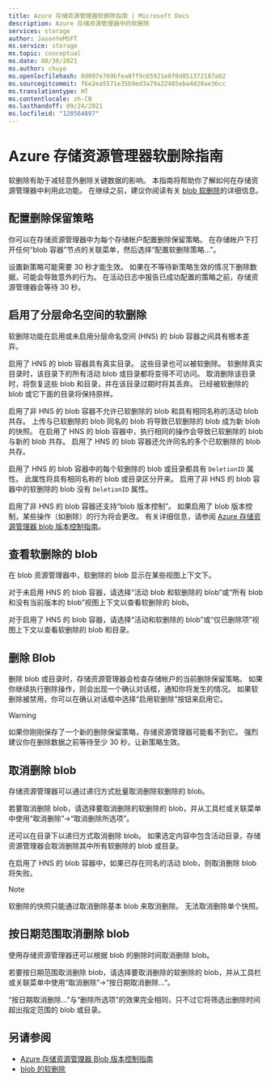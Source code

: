 ```yaml
---
title: Azure 存储资源管理器软删除指南 | Microsoft Docs
description: Azure 存储资源管理器中的软删除
services: storage
author: JasonYeMSFT
ms.service: storage
ms.topic: conceptual
ms.date: 08/30/2021
ms.author: chuye
ms.openlocfilehash: 0d097e769bfea8ff9c65921e8f0d851372187a02
ms.sourcegitcommit: f6e2ea5571e35b9ed3a79a22485eba4d20ae36cc
ms.translationtype: HT
ms.contentlocale: zh-CN
ms.lasthandoff: 09/24/2021
ms.locfileid: "128564897"
---
```

# <a name="azure-storage-explorer-soft-delete-guide"></a>Azure 存储资源管理器软删除指南

软删除有助于减轻意外删除关键数据的影响。 本指南将帮助你了解如何在存储资源管理器中利用此功能。 在继续之前，建议你阅读有关 [blob 软删除](../blobs/soft-delete-blob-overview.md)的详细信息。

## <a name="configuring-delete-retention-policy"></a>配置删除保留策略

你可以在存储资源管理器中为每个存储帐户配置删除保留策略。 在存储帐户下打开任何“blob 容器”节点的关联菜单，然后选择“配置软删除策略...”。

设置新策略可能需要 30 秒才能生效。 如果在不等待新策略生效的情况下删除数据，可能会导致意外的行为。 在活动日志中报告已成功配置的策略之前，存储资源管理器会等待 30 秒。

## <a name="soft-delete-with-hierarchical-namespace-enabled"></a>启用了分层命名空间的软删除

软删除功能在启用或未启用分层命名空间 (HNS) 的 blob 容器之间具有根本差异。

启用了 HNS 的 blob 容器具有真实目录。 这些目录也可以被软删除。 软删除真实目录时，该目录下的所有活动 blob 或目录都将变得不可访问。 取消删除该目录时，将恢复这些 blob 和目录，并在该目录过期时将其丢弃。 已经被软删除的 blob 或它下面的目录将保持原样。

启用了非 HNS 的 blob 容器不允许已软删除的 blob 和具有相同名称的活动 blob 共存。 上传与已软删除的 blob 同名的 blob 将导致已软删除的 blob 成为新 blob 的快照。 在启用了 HNS 的 blob 容器中，执行相同的操作会导致已软删除的 blob 与新的 blob 共存。 启用了 HNS 的 blob 容器还允许同名的多个已软删除的 blob 共存。

启用了 HNS 的 blob 容器中的每个软删除的 blob 或目录都具有 `DeletionID` 属性。 此属性将具有相同名称的 blob 或目录区分开来。 启用了非 HNS 的 blob 容器中的软删除的 blob 没有 `DeletionID` 属性。

启用了非 HNS 的 blob 容器还支持“blob 版本控制”。 如果启用了 blob 版本控制，某些操作（如删除）的行为将会更改。 有关详细信息，请参阅 [Azure 存储资源管理器 blob 版本控制指南](./storage-explorer-blob-versioning.md)。

## <a name="view-soft-deleted-blobs"></a>查看软删除的 blob

在 blob 资源管理器中，软删除的 blob 显示在某些视图上下文下。

对于未启用 HNS 的 blob 容器，请选择“活动 blob 和软删除的 blob”或“所有 blob 和没有当前版本的 blob”视图上下文以查看软删除的 blob。

对于启用了 HNS 的 blob 容器，请选择“活动和软删除的 blob”或“仅已删除项”视图上下文以查看软删除的 blob 和目录。

## <a name="delete-blobs"></a>删除 Blob

删除 blob 或目录时，存储资源管理器会检查存储帐户的当前删除保留策略。 如果你继续执行删除操作，则会出现一个确认对话框，通知你将发生的情况。 如果软删除被禁用，你可以在确认对话框中选择“启用软删除”按钮来启用它。

> [!WARNING]
> 如果你刚刚保存了一个新的删除保留策略，存储资源管理器可能看不到它。 强烈建议你在删除数据之前等待至少 30 秒，让新策略生效。

## <a name="undelete-blobs"></a>取消删除 blob

存储资源管理器可以通过递归方式批量取消删除软删除的 blob。

若要取消删除 blob，请选择要取消删除的软删除的 blob，并从工具栏或关联菜单中使用“取消删除”→“取消删除所选项”。

还可以在目录下以递归方式取消删除 blob。 如果选定内容中包含活动目录，存储资源管理器会取消删除其中所有软删除的 blob 或目录。

在启用了 HNS 的 blob 容器中，如果已存在同名的活动 blob，则取消删除 blob 将失败。

> [!NOTE]
> 软删除的快照只能通过取消删除基本 blob 来取消删除。 无法取消删除单个快照。

## <a name="undelete-blobs-by-date-range"></a>按日期范围取消删除 blob

使用存储资源管理器还可以根据 blob 的删除时间取消删除 blob。

若要按日期范围取消删除 blob，请选择要取消删除的软删除的 blob，并从工具栏或关联菜单中使用“取消删除”→“按日期取消删除...”。

“按日期取消删除...”与“删除所选项”的效果完全相同，只不过它将筛选出删除时间超出指定范围的 blob 或目录。

## <a name="see-also"></a>另请参阅

- [Azure 存储资源管理器 Blob 版本控制指南](./storage-explorer-blob-versioning.md)
- [blob 的软删除](../blobs/soft-delete-blob-overview.md)
